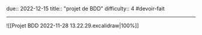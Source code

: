 due:: 2022-12-15
title:: "projet de BDD"
difficulty:: 4
#devoir-fait

---
![[Projet BDD 2022-11-28 13.22.29.excalidraw|100%]]

